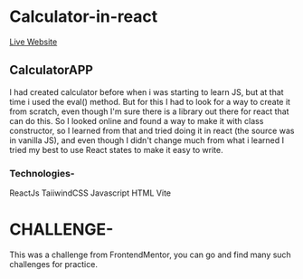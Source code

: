 # Calculator-in-react

[Live Website](https://calc-noteval.netlify.app/)



## CalculatorAPP
I had created calculator before when i was starting to learn JS, but at that time i used the eval() method.
But for this I had to look for a way to create it from scratch, even though I'm sure there is a library out there for react that can do this.
So I looked online and found a way to make it with class constructor, so I learned from that and tried doing it in react (the source was in vanilla JS), and even 
though I didn't change much from what i learned I tried my best to use React states to make it easy to write.

### Technologies-
ReactJs
TaiiwindCSS
Javascript
HTML
Vite


# CHALLENGE-
This was a challenge from FrontendMentor, you can go and find many such challenges for practice.
